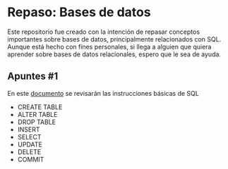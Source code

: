 # Repaso: Bases de datos

Este repositorio fue creado con la intención de repasar conceptos importantes sobre bases de datos, principalmente relacionados con SQL. Aunque está hecho con fines personales, si llega a alguien que quiera aprender sobre bases de datos relacionales, espero que le sea de ayuda.

## Apuntes #1
En este [documento](https://github.com/BarrigueteHector/Repaso-Bases-de-datos/blob/main/Apuntes%20%231/SQLQuery1.sql) se revisarán las instrucciones básicas de SQL
- CREATE TABLE
- ALTER TABLE
- DROP TABLE
- INSERT
- SELECT
- UPDATE
- DELETE
- COMMIT
